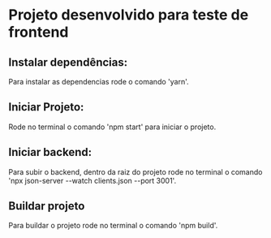# Projeto desenvolvido para teste de frontend

## Instalar dependências:
Para instalar as dependencias rode o comando 'yarn'.
## Iniciar Projeto:
Rode no terminal o comando 'npm start' para iniciar o projeto.

## Iniciar backend:
Para subir o backend, dentro da raiz do projeto
rode no terminal o comando 'npx json-server --watch clients.json --port 3001'.

## Buildar projeto
Para buildar o projeto rode no terminal o comando 'npm build'.